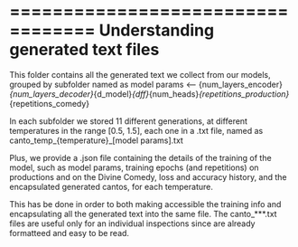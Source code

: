 ==================================
Understanding generated text files
==================================

This folder contains all the generated text we collect from our models, grouped by subfolder named as 
model params <-- {num_layers_encoder}_{num_layers_decoder}_{d_model}_{dff}_{num_heads}_{repetitions_production}_{repetitions_comedy}

In each subfolder we stored 11 different generations, at different temperatures in the range [0.5, 1.5], each one in a .txt file, named as
canto_temp_{temperature}_[model params].txt

Plus, we provide a .json file containing the details of the training of the model, such as model params, training epochs (and repetitions) 
on productions and on the Divine Comedy, loss and accuracy history, and the encapsulated generated cantos, for each temperature. 

This has be done in order to both making accessible the training info and encapsulating all the generated text into the same file. 
The canto_***.txt files are useful only for an individual inspections since are already formatteed and easy to be read. 
